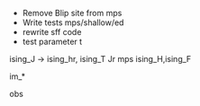 - Remove Blip site from mps
- Write tests mps/shallow/ed
- rewrite sff code
- test parameter t

ising_J -> ising_hr, ising_T
Jr
mps ising_H,ising_F

im_*

obs
